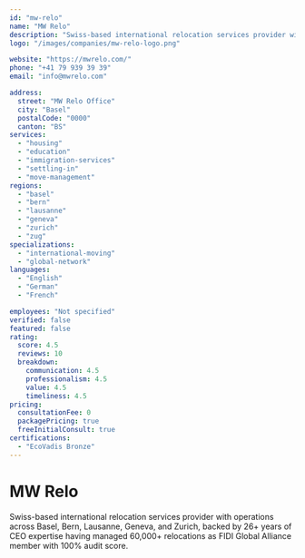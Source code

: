 ```yaml
---
id: "mw-relo"
name: "MW Relo"
description: "Swiss-based international relocation services provider with operations across Basel, Bern, Lausanne, Geneva, and Zurich, backed by 26+ years of CEO expertise having managed 60,000+ relocations as FIDI Global Alliance member with 100% audit score."
logo: "/images/companies/mw-relo-logo.png"

website: "https://mwrelo.com/"
phone: "+41 79 939 39 39"
email: "info@mwrelo.com"

address:
  street: "MW Relo Office"
  city: "Basel"
  postalCode: "0000"
  canton: "BS"
services:
  - "housing"
  - "education"
  - "immigration-services"
  - "settling-in"
  - "move-management"
regions:
  - "basel"
  - "bern"
  - "lausanne"
  - "geneva"
  - "zurich"
  - "zug"
specializations:
  - "international-moving"
  - "global-network"
languages:
  - "English"
  - "German"
  - "French"

employees: "Not specified"
verified: false
featured: false
rating:
  score: 4.5
  reviews: 10
  breakdown:
    communication: 4.5
    professionalism: 4.5
    value: 4.5
    timeliness: 4.5
pricing:
  consultationFee: 0
  packagePricing: true
  freeInitialConsult: true
certifications:
  - "EcoVadis Bronze"
---
```

# MW Relo

Swiss-based international relocation services provider with operations across Basel, Bern, Lausanne, Geneva, and Zurich, backed by 26+ years of CEO expertise having managed 60,000+ relocations as FIDI Global Alliance member with 100% audit score.